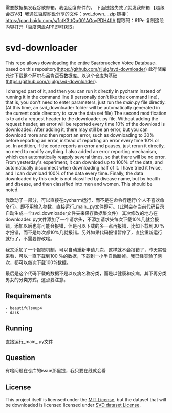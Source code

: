 需要数据集发我谷歌邮箱，我会回复邮件的。
下面链接失效了就发我邮箱
【超级会员V8】我通过百度网盘分享的文件：svd_down....zip
链接：https://pan.baidu.com/s/1ctK3ttQq001AGoyPDH4flA 
提取码：61Pe 
复制这段内容打开「百度网盘APP即可获取」

# svd-downloader

This repo allows downloading the entire Saarbruecken Voice Database，based on this repository(https://github.com/rijulg/svd-downloader)
此存储库允许下载整个萨尔布吕肯语音数据库。以这个仓库为基础 (https://github.com/rijulg/svd-downloader).


I changed part of it, and then you can run it directly in pycharm instead of running it in the command line (I personally don't like the command line), that is, you don't need to enter parameters, just run the _main_.py file directly. (At this time, an svd_downloader folder will be automatically generated in the current code directory to save the data set file)
The second modification is to add a request header to the downloader.
py file. Without adding the request header, an error will be reported every time 10% of the download is downloaded. After adding it, there may still be an error, but you can download more and then report an error, such as downloading to 30% before reporting an error, instead of reporting an error every time 10% or so. In addition, if the code reports an error and pauses, just rerun it directly, no need to modify anything.
I also added an error reporting mechanism, which can automatically reapply several times, so that there will be no error. From yesterday's experiment, it can download up to 100% of the data, and automatically disconnect when downloading half of it. I have tried it twice, and I can download 100% of the data every time.
Finally, the data downloaded by this code is not classified by disease name, but by health and disease, and then classified into men and women. This should be noted.

我改动了一部分，可以直接在pycharm运行，而不是在命令行运行(个人不喜欢命令行)，即不用输入参数，直接运行_main_.py文件即可。（此时会在当前代码目录自动生成一个svd_downloader文件夹来保存数据集文件）
其次修改的地方在downloader. py文件添加了一个请求头，不添加请求头每次下载10%几就会报错，添加以后也有可能会报错，但是可以下载的多一点再报错，比如下载到30
%才报错，而不是每次都10%几就报错。另外如果代码报错暂停了，直接重新运行就行了，不需要修改啥。




我又添加了一个报错机制，可以自动重新申请几次，这样就不会报错了，昨天实验来看，可以一直下载到100 %的数据，下载到一小半自动断掉。我已经实验了两次，都可以每次下载100%数据。

最后是这个代码下载的数据不是以疾病名称分类，而是以健康和疾病，其下再分类男女的分类方式，这点要注意。
## Requirements

    - beautifulsoup4
    - dask

## Running
直接运行_main_.py文件

## Question
有啥问题在仓库的issue那里提，我只要在线就会看

## License

This project itself is licensed under the [MIT License](./LICENSE), but the dataset that will be downloaded is licensed licensed under [SVD dataset License](LICENSE).

